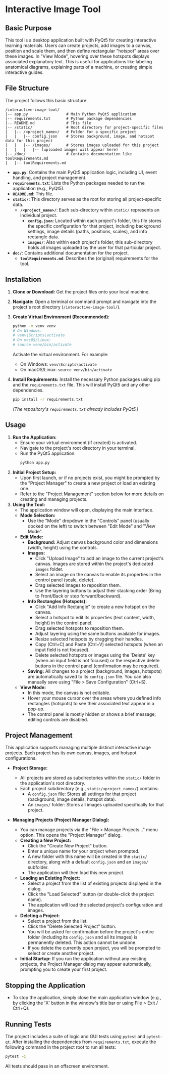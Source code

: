 # Interactive Image Tool

## Basic Purpose

This tool is a desktop application built with PyQt5 for creating interactive learning materials. Users can create projects, add images to a canvas, position and scale them, and then define rectangular "hotspot" areas over these images. In "View Mode", hovering over these hotspots displays associated explanatory text. This is useful for applications like labeling anatomical diagrams, explaining parts of a machine, or creating simple interactive guides.

## File Structure

The project follows this basic structure:

```
/interactive-image-tool/
|-- app.py                 # Main Python PyQt5 application
|-- requirements.txt       # Python package dependencies
|-- README.md              # This file
|-- /static/               # Root directory for project-specific files
|   |-- /<project_name>/   # Folder for a specific project
|   |   |-- config.json    # Stores background, image, and hotspot data for this project
|   |   |-- /images/       # Stores images uploaded for this project
|   |   |   |-- (uploaded images will appear here)
|-- /doc/                  # Contains documentation like toolRequirements.md
|   |-- toolRequirements.md
```

-   **`app.py`**: Contains the main PyQt5 application logic, including UI, event handling, and project management.
-   **`requirements.txt`**: Lists the Python packages needed to run the application (e.g., PyQt5).
-   **`README.md`**: This file.
-   **`static/`**: This directory serves as the root for storing all project-specific data.
    -   **`/<project_name>/`**: Each sub-directory within `static/` represents an individual project.
        -   **`config.json`**: Located within each project's folder, this file stores the specific configuration for that project, including background settings, image details (paths, positions, scales), and info rectangle data.
        -   **`images/`**: Also within each project's folder, this sub-directory holds all images uploaded by the user for that particular project.
-   **`doc/`**: Contains additional documentation for the project.
    -   **`toolRequirements.md`**: Describes the (original) requirements for the tool.

## Installation

1.  **Clone or Download:** Get the project files onto your local machine.
    
2.  **Navigate:** Open a terminal or command prompt and navigate into the project's root directory (`/interactive-image-tool/`).
    
3.  **Create Virtual Environment (Recommended):**
    
    ```bash
    python -m venv venv
    # On Windows:
    # venv\Scripts\activate  
    # On macOS/Linux:
    # source venv/bin/activate 
    ```
    Activate the virtual environment. For example:
    - On Windows: `venv\Scripts\activate`
    - On macOS/Linux: `source venv/bin/activate`
    
4.  **Install Requirements:** Install the necessary Python packages using pip and the `requirements.txt` file. This will install PyQt5 and any other dependencies.
    
    ```bash
    pip install -r requirements.txt
    ```
    *(The repository's `requirements.txt` already includes PyQt5.)*

## Usage

1.  **Run the Application:**
    -   Ensure your virtual environment (if created) is activated.
    -   Navigate to the project's root directory in your terminal.
    -   Run the PyQt5 application:
        ```bash
        python app.py
        ```
2.  **Initial Project Setup:**
    -   Upon first launch, or if no projects exist, you might be prompted by the "Project Manager" to create a new project or load an existing one.
    -   Refer to the "Project Management" section below for more details on creating and managing projects.
3.  **Using the Tool:**
    -   The application window will open, displaying the main interface.
    -   **Mode Selection:**
        -   Use the "Mode" dropdown in the "Controls" panel (usually docked on the left) to switch between "Edit Mode" and "View Mode".
    -   **Edit Mode:**
        -   **Background:** Adjust canvas background color and dimensions (width, height) using the controls.
        -   **Images:**
            -   Click "Upload Image" to add an image to the current project's canvas. Images are stored within the project's dedicated `images` folder.
            -   Select an image on the canvas to enable its properties in the control panel (scale, delete).
            -   Drag selected images to reposition them.
            -   Use the layering buttons to adjust their stacking order (Bring to Front/Back or step forward/backward).
        -   **Info Rectangles (Hotspots):**
            -   Click "Add Info Rectangle" to create a new hotspot on the canvas.
            -   Select a hotspot to edit its properties (text content, width, height) in the control panel.
            -   Drag selected hotspots to reposition them.
            -   Adjust layering using the same buttons available for images.
            -   Resize selected hotspots by dragging their handles.
            -   Copy (Ctrl+C) and Paste (Ctrl+V) selected hotspots (when an input field is not focused).
            -   Delete selected hotspots or images using the 'Delete' key (when an input field is not focused) or the respective delete buttons in the control panel (confirmation may be required).
        -   **Saving:** All changes to a project (background, images, hotspots) are automatically saved to its `config.json` file. You can also manually save using "File > Save Configuration" (Ctrl+S).
    -   **View Mode:**
        -   In this mode, the canvas is not editable.
        -   Hover your mouse cursor over the areas where you defined info rectangles (hotspots) to see their associated text appear in a pop-up.
        -   The control panel is mostly hidden or shows a brief message; editing controls are disabled.

## Project Management

This application supports managing multiple distinct interactive image projects. Each project has its own canvas, images, and hotspot configurations.

-   **Project Storage:**
    -   All projects are stored as subdirectories within the `static/` folder in the application's root directory.
    -   Each project subdirectory (e.g., `static/<project_name>/`) contains:
        -   A `config.json` file: Stores all settings for that project (background, image details, hotspot data).
        -   An `images/` folder: Stores all images uploaded specifically for that project.

-   **Managing Projects (Project Manager Dialog):**
    -   You can manage projects via the "File > Manage Projects..." menu option. This opens the "Project Manager" dialog.
    -   **Creating a New Project:**
        -   Click the "Create New Project" button.
        -   Enter a unique name for your project when prompted.
        -   A new folder with this name will be created in the `static/` directory, along with a default `config.json` and an `images/` subfolder.
        -   The application will then load this new project.
    -   **Loading an Existing Project:**
        -   Select a project from the list of existing projects displayed in the dialog.
        -   Click the "Load Selected" button (or double-click the project name).
        -   The application will load the selected project's configuration and images.
    -   **Deleting a Project:**
        -   Select a project from the list.
        -   Click the "Delete Selected Project" button.
        -   You will be asked for confirmation before the project's entire folder (including its `config.json` and all its images) is permanently deleted. This action cannot be undone.
        -   If you delete the currently open project, you will be prompted to select or create another project.
    -   **Initial Startup:** If you run the application without any existing projects, the Project Manager dialog may appear automatically, prompting you to create your first project.

## Stopping the Application

-   To stop the application, simply close the main application window (e.g., by clicking the 'X' button in the window's title bar or using File > Exit / Ctrl+Q).

## Running Tests

The project includes a suite of logic and GUI tests using `pytest` and `pytest-qt`.
After installing the dependencies from `requirements.txt`, execute the following
command in the project root to run all tests:

```bash
pytest -q
```

All tests should pass in an offscreen environment.

